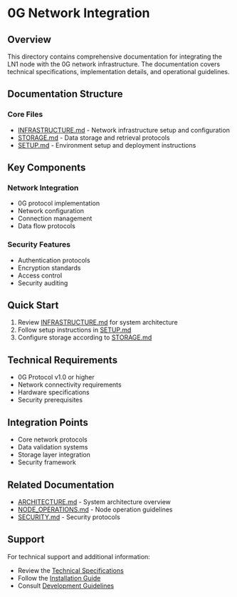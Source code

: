 # 0G Network Integration

## Overview

This directory contains comprehensive documentation for integrating the LN1 node with the 0G network infrastructure. The documentation covers technical specifications, implementation details, and operational guidelines.

## Documentation Structure

### Core Files

- [INFRASTRUCTURE.md](INFRASTRUCTURE.md) - Network infrastructure setup and configuration
- [STORAGE.md](STORAGE.md) - Data storage and retrieval protocols
- [SETUP.md](SETUP.md) - Environment setup and deployment instructions

## Key Components

### Network Integration

- 0G protocol implementation
- Network configuration
- Connection management
- Data flow protocols

### Security Features

- Authentication protocols
- Encryption standards
- Access control
- Security auditing

## Quick Start

1. Review [INFRASTRUCTURE.md](INFRASTRUCTURE.md) for system architecture
2. Follow setup instructions in [SETUP.md](SETUP.md)
3. Configure storage according to [STORAGE.md](STORAGE.md)

## Technical Requirements

- 0G Protocol v1.0 or higher
- Network connectivity requirements
- Hardware specifications
- Security prerequisites

## Integration Points

- Core network protocols
- Data validation systems
- Storage layer integration
- Security framework

## Related Documentation

- [ARCHITECTURE.md](/docs/technical/ARCHITECTURE.md) - System architecture overview
- [NODE_OPERATIONS.md](/docs/deployment/NODE_OPERATIONS.md) - Node operation guidelines
- [SECURITY.md](/docs/infrastructure/security/SECURITY.md) - Security protocols

## Support

For technical support and additional information:
- Review the [Technical Specifications](/docs/technical/SPECIFICATIONS.md)
- Follow the [Installation Guide](/docs/deployment/INSTALLATION.md)
- Consult [Development Guidelines](/docs/DEVELOPMENT.md)